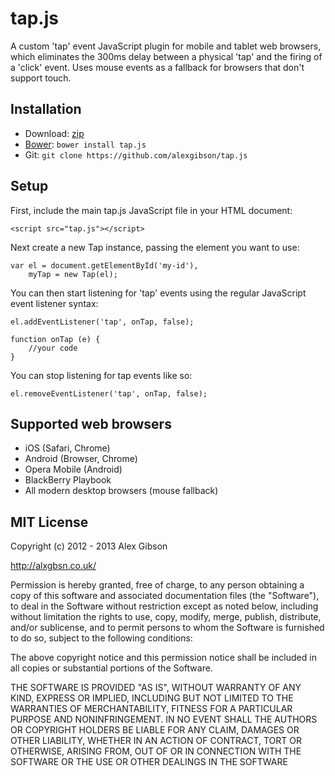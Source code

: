 tap.js
=======================================

A custom 'tap' event JavaScript plugin for mobile and tablet web browsers, which eliminates the 300ms delay between a physical 'tap' and the firing of a 'click' event. Uses mouse events as a fallback for browsers that don't support touch.

Installation
---------------------------------------

* Download: [zip](https://github.com/alexgibson/tap.js/zipball/master)
* [Bower](https://github.com/twitter/bower/): `bower install tap.js`
* Git: `git clone https://github.com/alexgibson/tap.js`

Setup
---------------------------------------

First, include the main tap.js JavaScript file in your HTML document:

```
<script src="tap.js"></script>
```

Next create a new Tap instance, passing the element you want to use:

```
var el = document.getElementById('my-id'),
	myTap = new Tap(el);
```

You can then start listening for 'tap' events using the regular JavaScript event listener syntax:

```
el.addEventListener('tap', onTap, false); 

function onTap (e) {
	//your code
}
```

You can stop listening for tap events like so:

```
el.removeEventListener('tap', onTap, false);
```
	
Supported web browsers
---------------------------------------

- iOS (Safari, Chrome)
- Android (Browser, Chrome)
- Opera Mobile (Android)
- BlackBerry Playbook
- All modern desktop browsers (mouse fallback)
	
MIT License
---------------------------------------

Copyright (c) 2012 - 2013 Alex Gibson

http://alxgbsn.co.uk/

Permission is hereby granted, free of charge, to any person obtaining a copy of this software and associated documentation files (the "Software"), to deal in the Software without restriction except as noted below, including without limitation the rights to use, copy, modify, merge, publish, distribute, and/or sublicense, and to permit persons to whom the Software is furnished to do so, subject to the following conditions:

The above copyright notice and this permission notice shall be included in all copies or substantial portions of the Software.

THE SOFTWARE IS PROVIDED "AS IS", WITHOUT WARRANTY OF ANY KIND, EXPRESS OR IMPLIED, INCLUDING BUT NOT LIMITED TO THE WARRANTIES OF MERCHANTABILITY, FITNESS FOR A PARTICULAR PURPOSE AND NONINFRINGEMENT. IN NO EVENT SHALL THE AUTHORS OR COPYRIGHT HOLDERS BE LIABLE FOR ANY CLAIM, DAMAGES OR OTHER LIABILITY, WHETHER IN AN ACTION OF CONTRACT, TORT OR OTHERWISE, ARISING FROM, OUT OF OR IN CONNECTION WITH THE SOFTWARE OR THE USE OR OTHER DEALINGS IN THE SOFTWARE
